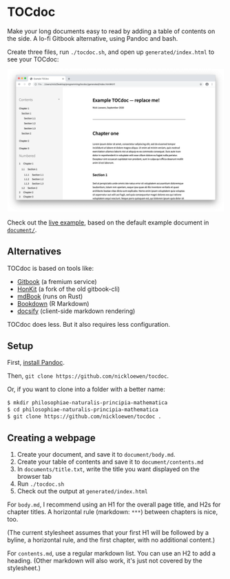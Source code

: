 # TOCdoc

Make your long documents easy to read by adding a table of contents on the side. A lo-fi Gitbook alternative, using Pandoc and bash.

Create three files, run `./tocdoc.sh`, and open up `generated/index.html` to see your TOCdoc:

![Screenshot showing an example TOCdoc](generated/screenshot.png)

Check out the [live example](https://nickloewen.github.io/tocdoc/), based on the default example document in [`document/`](https://github.com/nickloewen/tocdoc/tree/master/document).

## Alternatives

TOCdoc is based on tools like:

* [Gitbook](http://gitbook.com) (a fremium service)
* [HonKit](http://github.com/honkit/honkit) (a fork of the old gitbook-cli)
* [mdBook](https://github.com/rust-lang/mdBook) (runs on Rust)
* [Bookdown](https://bookdown.org) (R Markdown)
* [docsify](https://docsify.js.org/) (client-side markdown rendering)

TOCdoc does less. But it also requires less configuration.

## Setup

First, [install Pandoc](https://pandoc.org/installing.html).

Then, `git clone https://github.com/nickloewen/tocdoc`.

Or, if you want to clone into a folder with a better name:

	$ mkdir philosophiae-naturalis-principia-mathematica
	$ cd philosophiae-naturalis-principia-mathematica
	$ git clone https://github.com/nickloewen/tocdoc .

## Creating a webpage

1. Create your document, and save it to `document/body.md`.
2. Create your table of contents and save it to `document/contents.md`
3. In `documents/title.txt`, write the title you want displayed on the browser tab
4. Run `./tocdoc.sh`
5. Check out the output at `generated/index.html`

For `body.md`, I recommend using an H1 for the overall page title, and H2s for chapter titles. A horizontal rule (markdown: `***`) between chapters is nice, too.

(The current stylesheet assumes that your first H1 will be followed by a byline, a horizontal rule, and the first chapter, with no additional content.)

For `contents.md`, use a regular markdown list. You can use an H2 to add a heading. (Other markdown will also work, it's just not covered by the stylesheet.)
